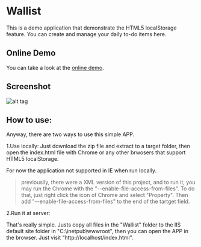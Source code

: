 Wallist
=======

This is a demo application that demonstrate the HTML5 localStorage feature.
You can create and manage your daily to-do items here.

Online Demo
-------
You can take a look at the [online demo](http://wayou.github.io/Wallist/Demo/index.html).

Screenshot
-------
![alt tag](https://raw.github.com/Wayou/wallist/master/screenshot.jpg)

How to use:
-------

Anyway, there are two ways to use this simple APP.

1.Use locally:
Just download the zip file and extract to a target folder, then open the index.html file with Chrome or any other brwosers that support HTML5 localStorage.

For now the application not supported in IE when run locally.

> previouslly, there were a XML version of this project, and to run it,
> you may run the Chrome with the "--enable-file-access-from-files".
> To do that, just right click the icon of Chrome and select "Property". Then add "--enable-file-access-from-files" to the end of the tartget field.

2.Run it at server:

That's really simple. Justs copy all files in the "Wallist" folder to the IIS default site folder in "C:\inetpub\wwwroot\", then you can open the APP in the browser.
Just visit “http://localhost/index.html”.
